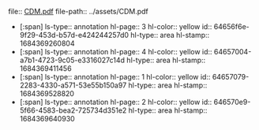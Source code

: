 file:: [CDM.pdf](../assets/CDM.pdf)
file-path:: ../assets/CDM.pdf

- [:span]
  ls-type:: annotation
  hl-page:: 3
  hl-color:: yellow
  id:: 64656f6e-9f29-453d-b57d-e424244257d0
  hl-type:: area
  hl-stamp:: 1684369260804
- [:span]
  ls-type:: annotation
  hl-page:: 4
  hl-color:: yellow
  id:: 64657004-a7b1-4723-9c05-e3316027c14d
  hl-type:: area
  hl-stamp:: 1684369411456
- [:span]
  ls-type:: annotation
  hl-page:: 1
  hl-color:: yellow
  id:: 64657079-2283-4330-a571-53e55b150a97
  hl-type:: area
  hl-stamp:: 1684369528820
- [:span]
  ls-type:: annotation
  hl-page:: 2
  hl-color:: yellow
  id:: 646570e9-5f66-4583-bea2-725734d351e2
  hl-type:: area
  hl-stamp:: 1684369640930